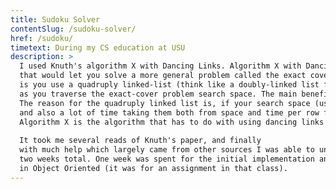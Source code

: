 ```yaml
---
title: Sudoku Solver
contentSlug: /sudoku-solver/
href: /sudoku/
timetext: During my CS education at USU
description: >
  I used Knuth's algorithm X with Dancing Links. Algorithm X with Dancing Links is a fairly efficient educated brute forcing back-tracking algorithm
  that would let you solve a more general problem called the exact cover problem (other examples besides soduku include tiling a space with polionimoes ). Dancing Links is the name of the data structure used, because what happens
  is you use a quadruply linked-list (think like a doubly-linked list forward and backwards that make a grid) and are able to hide and show nodes in the list 
  as you traverse the exact-cover problem search space. The main benefit of creating and hiding nodes is saving memory operations like creation and deletion.
  The reason for the quadruply linked list is, if your search space (usually visualized by a matrix) is fairly sparse then the doubly linked list can save alot of space
  and also a lot of time taking them both from space and time per row from O(n) to O(k).
  Algorithm X is the algorithm that has to do with using dancing links to solve the exact cover problem.
  
  It took me several reads of Knuth's paper, and finally 
  with much help which largely came from other sources I was able to understand it (Knuth uses some strange syntax for linked-list setting and lookup in my opinion). I finished each implementation in about
  two weeks total. One week was spent for the initial implementation and one week for the UI using things I was learning
  in Object Oriented (it was for an assignment in that class).
---
```

